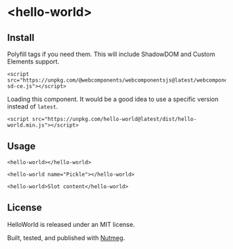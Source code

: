 &lt;hello-world&gt;
====

Install
----

Polyfill tags if you need them. This will include ShadowDOM and Custom Elements support.

```
<script src="https://unpkg.com/@webcomponents/webcomponentsjs@latest/webcomponents-sd-ce.js"></script>
```

Loading this component. It would be a good idea to use a specific version instead of `latest`.

```
<script src="https://unpkg.com/hello-world@latest/dist/hello-world.min.js"></script>
```

Usage
----

```
<hello-world></hello-world>

<hello-world name="Pickle"></hello-world>

<hello-world>Slot content</hello-world>
```



License
----

HelloWorld is released under an MIT license.

Built, tested, and published with [Nutmeg](https://nutmeg.tools).
